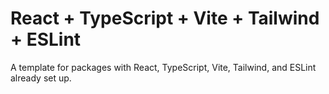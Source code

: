 # React + TypeScript + Vite + Tailwind + ESLint

A template for packages with React, TypeScript, Vite, Tailwind, and ESLint already set up.
